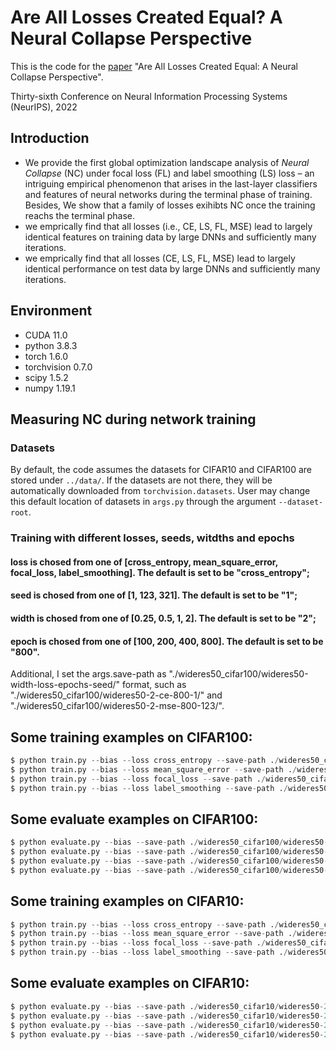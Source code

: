 # Are All Losses Created Equal? A Neural Collapse Perspective

This is the code for the [paper](https://neurips.cc/virtual/2022/poster/53974) "Are All Losses Created Equal: A Neural Collapse Perspective".

Thirty-sixth Conference on Neural Information Processing Systems (NeurIPS), 2022

## Introduction

- We provide the first global optimization landscape analysis of *Neural Collapse* (NC) under focal loss (FL) and label smoothing (LS) loss – an intriguing empirical phenomenon that arises in the last-layer classifiers and features of neural networks during the terminal phase of training. Besides, We show that a family of losses exihibts NC once the training reachs the terminal phase.
- we emprically find that all losses (i.e., CE, LS, FL, MSE) lead to largely identical features on training data by large DNNs and sufficiently many iterations.
- we emprically find that all losses (CE, LS, FL, MSE) lead to largely identical performance on test data by large DNNs and sufficiently many iterations.

## Environment

- CUDA 11.0
- python 3.8.3
- torch 1.6.0
- torchvision 0.7.0
- scipy 1.5.2
- numpy 1.19.1

## Measuring NC during network training

### Datasets

By default, the code assumes the datasets for CIFAR10 and CIFAR100 are stored under `../data/`. If the datasets are not there, they will be automatically downloaded from `torchvision.datasets`. User may change this default location of datasets in `args.py` through the argument `--dataset-root`.

### Training with different losses, seeds, witdths and epochs
#### loss is chosed from one of [cross_entropy, mean_square_error, focal_loss, label_smoothing]. The default is set to be "cross_entropy";
#### seed is chosed from one of [1, 123, 321]. The default is set to be "1";
#### width is chosed from one of [0.25, 0.5, 1, 2]. The default is set to be "2";
#### epoch is chosed from one of [100, 200, 400, 800]. The default is set to be "800".
Additional, I set the args.save-path as "./wideres50_cifar100/wideres50-width-loss-epochs-seed/" format, such as "./wideres50_cifar100/wideres50-2-ce-800-1/" and "./wideres50_cifar100/wideres50-2-mse-800-123/". 

## Some training examples on CIFAR100: 
~~~python
$ python train.py --bias --loss cross_entropy --save-path ./wideres50_cifar100/wideres50-2-ce-800-1/ --seed 1 --width 2 -e 800 --model wide_resnet50 --dataset cifar100
$ python train.py --bias --loss mean_square_error --save-path ./wideres50_cifar100/wideres50-1-mse-400-123/ --seed 123 --width 1 -e 400 --model wide_resnet50 --dataset cifar100
$ python train.py --bias --loss focal_loss --save-path ./wideres50_cifar100/wideres50-05-fl-200-321/ --seed 321 --width 0.5 -e 200 --model wide_resnet50 --dataset cifar100
$ python train.py --bias --loss label_smoothing --save-path ./wideres50_cifar100/wideres50-025-ls-100-1/ --seed 1 --width 0.25 -e 100 --model wide_resnet50 --dataset cifar100
~~~

## Some evaluate examples on CIFAR100: 
~~~python
$ python evaluate.py --bias --save-path ./wideres50_cifar100/wideres50-2-ce-800-1/ --seed 1 --width 2 -e 800 --model wide_resnet50 --dataset cifar100
$ python evaluate.py --bias --save-path ./wideres50_cifar100/wideres50-2-mse-800-123/ --seed 123 --width 1 -e 400 --model wide_resnet50 --dataset cifar100
$ python evaluate.py --bias --save-path ./wideres50_cifar100/wideres50-2-fl-800-321/ --seed 321 --width 0.5 -e 200 --model wide_resnet50 --dataset cifar100
$ python evaluate.py --bias --save-path ./wideres50_cifar100/wideres50-2-ls-800-1/ --seed 1 --width 0.25 -e 100 --model wide_resnet50 --dataset cifar100
~~~

## Some training examples on CIFAR10: 
~~~python
$ python train.py --bias --loss cross_entropy --save-path ./wideres50_cifar10/wideres50-2-ce-800-1/ --seed 1 --width 2 -e 800 --model wide_resnet50 --dataset cifar10
$ python train.py --bias --loss mean_square_error --save-path ./wideres50_cifar10/wideres50-1-mse-400-2/ --seed 2 --width 1 -e 400 --model wide_resnet50 --dataset cifar10
$ python train.py --bias --loss focal_loss --save-path ./wideres50_cifar10/wideres50-05-fl-200-3/ --seed 3 --width 0.5 -e 200 --model wide_resnet50 --dataset cifar10
$ python train.py --bias --loss label_smoothing --save-path ./wideres50_cifar10/wideres50-025-ls-100-1/ --seed 1 --width 0.25 -e 100 --model wide_resnet50 --dataset cifar10
~~~

## Some evaluate examples on CIFAR10: 
~~~python
$ python evaluate.py --bias --save-path ./wideres50_cifar10/wideres50-2-ce-800-1/ --seed 1 --width 2 -e 800 --model wide_resnet50 --dataset cifar10
$ python evaluate.py --bias --save-path ./wideres50_cifar10/wideres50-2-mse-800-2/ --seed 2 --width 1 -e 400 --model wide_resnet50 --dataset cifar10
$ python evaluate.py --bias --save-path ./wideres50_cifar10/wideres50-2-fl-800-3/ --seed 3 --width 0.5 -e 200 --model wide_resnet50 --dataset cifar10
$ python evaluate.py --bias --save-path ./wideres50_cifar10/wideres50-2-ls-800-1/ --seed 1 --width 0.25 -e 100 --model wide_resnet50 --dataset cifar10
